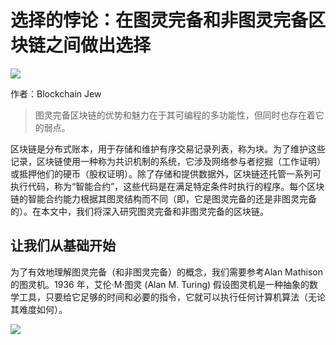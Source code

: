 # 选择的悖论：在图灵完备和非图灵完备区块链之间做出选择

![](WX20230423-135610@2x.png)

作者：Blockchain Jew

> 图灵完备区块链的优势和魅力在于其可编程的多功能性，但同时也存在着它的弱点。

区块链是分布式账本，用于存储和维护有序交易记录列表，称为块。为了维护这些记录，区块链使用一种称为共识机制的系统，它涉及网络参与者挖掘（工作证明）或抵押他们的硬币（股权证明）。除了存储和提供数据外，区块链还托管一系列可执行代码，称为“智能合约”，这些代码是在满足特定条件时执行的程序。每个区块链的智能合约能力根据其图灵结构而不同（即，它是图灵完备的还是非图灵完备的）。在本文中，我们将深入研究图灵完备和非图灵完备的区块链。


## 让我们从基础开始

为了有效地理解图灵完备（和非图灵完备）的概念，我们需要参考Alan Mathison 的图灵机。1936 年，艾伦·M·图灵 (Alan M. Turing) 假设图灵机是一种抽象的数学工具，只要给它足够的时间和必要的指令，它就可以执行任何计算机算法（无论其难度如何）。

![](images.jpeg)


